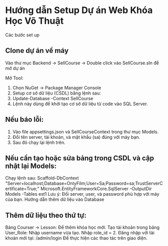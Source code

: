 # Hướng dẫn Setup Dự án Web Khóa Học Võ Thuật
Các bước set up
## Clone dự án về máy

Vào thư mục Backend -> SellCourse -> Double click vào SellCourse.sln để mở dự án

Mở Tool:

1. Chọn NuGet -> Package Manager Console
2. Setup cơ sở dữ liệu (CSDL) bằng lệnh sau:
3. Update-Database -Context SellCourse
4. Lệnh này dùng để khởi tạo cơ sở dữ liệu từ code vào SQL Server.

## Nếu báo lỗi:
1. Vào file appsettings.json và SellCourseContext trong thư mục Models.
2. Đổi tên server, tài khoản, và mật khẩu (sa) đúng với máy bạn.
3. Sau đó chạy lại lệnh trên.
## Nếu cần tạo hoặc sửa bảng trong CSDL và cập nhật lại Models:
Chạy lệnh sau:
Scaffold-DbContext "Server=localhost;Database=OnlyFilm;User=Sa;Password=sa;TrustServerCertificate=True;" Microsoft.EntityFrameworkCore.SqlServer -OutputDir Models -Tables est1
Lưu ý: Đổi server, user, và password phù hợp với máy của bạn.
Hướng dẫn thêm dữ liệu vào Database

## Thêm dữ liệu theo thứ tự:
Bảng Courser -> Lesson: Để thêm khóa học mới.
Tạo tài khoản trong bảng User_Role:
Nhập username vừa tạo.
Nhập role_id = 2.
Đăng nhập với tài khoản mới tại: /admin/login 
Để thực hiện các thao tác trên giao diện.
